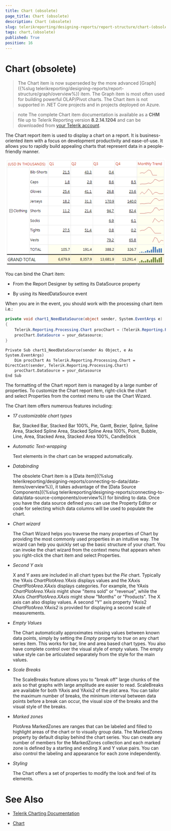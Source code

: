 ```yaml
---
title: Chart (obsolete)
page_title: Chart (obsolete) 
description: Chart (obsolete)
slug: telerikreporting/designing-reports/report-structure/chart-(obsolete)
tags: chart,(obsolete)
published: True
position: 16
---
```


# Chart (obsolete)

> The Chart item is now superseded by the more advanced [Graph]({%slug telerikreporting/designing-reports/report-structure/graph/overview%}) item. The Graph item is most often used for building powerful OLAP/Pivot charts. The Chart item is not supported in .NET Core projects and in projects deployed on Azure. 

>note The complete Chart item documentation is available as a __CHM__ file up to Telerik Reporting version __8.2.14.1204__ and can be downloaded from [your Telerik account](https://www.telerik.com/account/downloads/product-download?product=REPORTING).

The Chart report item is used to display a chart on a report. It is business-oriented item with a focus on development productivity and ease-of-use. It allows you to rapidly build appealing charts that represent data in a people-friendly manner. 

  ![Sparkline Chart\Sparkline Chart](images/Graph/SparklineChart.png)

You can bind the Chart item:

* From the Report Designer by setting its DataSource property

* By using its NeedDataSource event

When you are in the event, you should work with the processing chart item i.e.:

    
````C#
private void chart1_NeedDataSource(object sender, System.EventArgs e)
{
    Telerik.Reporting.Processing.Chart procChart = (Telerik.Reporting.Processing.Chart)sender;
    procChart.DataSource = your_datasource;
}
````
````VB.NET
Private Sub chart1_NeedDataSource(sender As Object, e As System.EventArgs)
    Dim procChart As Telerik.Reporting.Processing.Chart = DirectCast(sender, Telerik.Reporting.Processing.Chart)
    procChart.DataSource = your_datasource
End Sub
````

The formatting of the Chart report item is managed by a large number of properties. To customize the Chart report item, right-click the chart and select Properties from the context menu to use the Chart Wizard. 

The Chart item offers numerous features including:

* _17 customizable chart types_

	Bar, Stacked Bar, Stacked Bar 100%, Pie, Gantt, Bezier, Spline, Spline Area, Stacked Spline Area, Stacked Spline Area 100%, Point, Bubble, Line, Area, Stacked Area, Stacked Area 100%, CandleStick	

* _Automatic Text-wrapping_ 

	Text elements in the chart can be wrapped automatically.

* _Databinding_

	The obsolete Chart item is a [Data item]({%slug telerikreporting/designing-reports/connecting-to-data/data-items/overview%}), it takes advantage of the [Data Source Components]({%slug telerikreporting/designing-reports/connecting-to-data/data-source-components/overview%}) for binding to data. Once you have the data source defined you can use the Property Editor or code for selecting which data columns will be used to populate the chart.

* _Chart wizard_ 

	The Chart Wizard helps you traverse the many properties of Chart by providing the most commonly used properties in an intuitive way. The wizard can help you quickly set up the basic structure of your chart. You can invoke the chart wizard from the context menu that appears when you right-click the chart item and select Properties.

* _Second Y axis_ 

	X and Y axes are included in all chart types but the _Pie_ chart. Typically the YAxis _ChartPlotArea.YAxis_ displays values and the XAxis _ChartPlotArea.XAxis_ displays categories. For example, the YAxis _ChartPlotArea.YAxis_ might show "items sold" or "revenue", while the XAxis _ChartPlotArea.XAxis_ might show "Months" or "Products". The X axis can also display values. A second "Y" axis property YAxis2 _ChartPlotArea.YAxis2_ is provided for displaying a second scale of measurements. 

* _Empty Values_ 

	The Chart automatically approximates missing values between known data points, simply by setting the _Empty_ property to _true_ on any chart series item. This works for bar, line and area based chart types. You also have complete control over the visual style of empty values. The empty value style can be articulated separately from the style for the main values.

* _Scale Breaks_ 

	The ScaleBreaks feature allows you to "break off" large chunks of the axis so that graphs with large amplitude are easier to read. ScaleBreaks are available for both YAxis and YAxis2 of the plot area. You can tailor the maximum number of breaks, the minimum interval between data points before a break can occur, the visual size of the breaks and the visual style of the breaks.

* _Marked zones_ 

	PlotArea MarkedZones are ranges that can be labeled and filled to highlight areas of the chart or to visually group data. The MarkedZones property by default display behind the chart series. You can create any number of members for the MarkedZones collection and each marked zone is defined by a starting and ending X and Y value pairs. You can also control the labeling and appearance for each zone independently.

* _Styling_ 

	The Chart offers a set of properties to modify the look and feel of its elements.

# See Also

* [Telerik Charting Documentation](https://docs.telerik.com/devtools/aspnet-ajax/controls/chart/overview)

* [Chart](/reporting/api/Telerik.Reporting.Chart)
